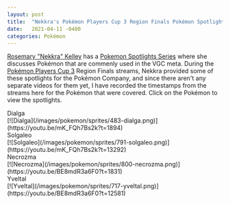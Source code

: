 ```yaml
---
layout: post
title:  "Nekkra's Pokémon Players Cup 3 Region Finals Pokémon Spotlights"
date:   2021-04-11 -0400
categories: Pokémon
---
```

<link rel="stylesheet" href="/assets/pokemon.css">
<link rel="stylesheet" href="/assets/spotlights.css">

[Rosemary "Nekkra" Kelley](https://twitter.com/NekkraGaming) has a [Pokemon Spotlights Series](https://www.youtube.com/playlist?list=PLrq2Cq_O6NozQpypqhFzz-0NPs70HESlF) where she discusses Pokémon that are commenly used in the VGC meta. During the [Pokémon Players Cup 3](https://www.pokemon.com/us/play-pokemon/pokemon-players-cup-iii/about/) Region Finals streams, Nekkra provided some of these spotlights for the Pokémon Company, and since there aren't any separate videos for them yet, I have recorded the timestamps from the streams here for the Pokémon that were covered. Click on the Pokémon to view the spotlights.

<div id="spotlights" markdown="1">
<div class="spotlight" markdown="1">
  <span>Dialga</span><br>
  [![Dialga](/images/pokemon/sprites/483-dialga.png)](https://youtu.be/mK_FQh7Bs2k?t=1894)
</div>
<div class="spotlight" markdown="1">
  <span>Solgaleo</span><br>
  [![Solgaleo](/images/pokemon/sprites/791-solgaleo.png)](https://youtu.be/mK_FQh7Bs2k?t=13292)
</div>
<div class="spotlight" markdown="1">
  <span>Necrozma</span><br>
  [![Necrozma](/images/pokemon/sprites/800-necrozma.png)](https://youtu.be/BE8mdR3a6F0?t=1831)
</div>
<div class="spotlight" markdown="1">
  <span>Yveltal</span><br>
  [![Yveltal](/images/pokemon/sprites/717-yveltal.png)](https://youtu.be/BE8mdR3a6F0?t=12581)
</div>
</div>
